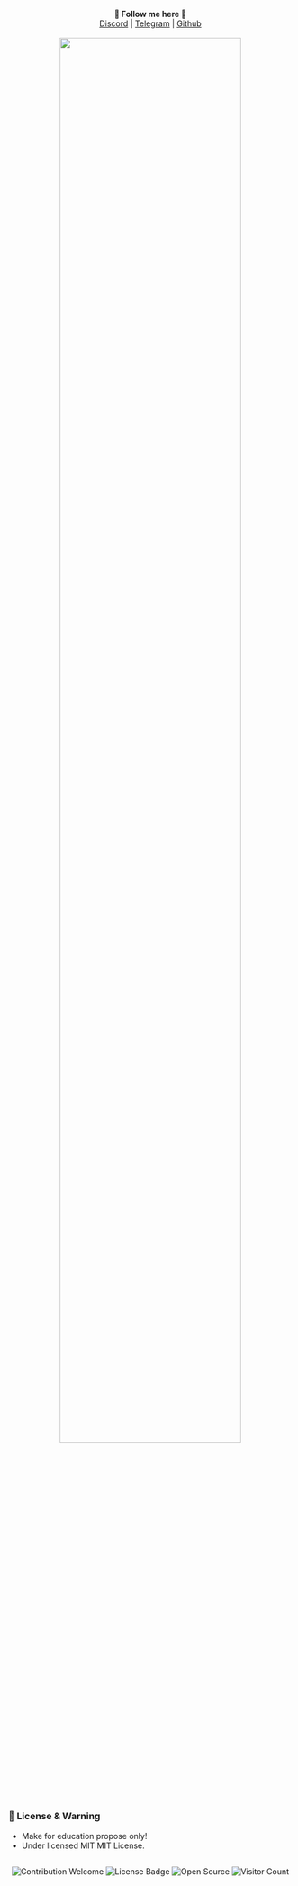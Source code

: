 <p align='center'>
  <b>🎨 Follow me here 🎨</b><br>  
  <a href="http://discordapp.com/users/482353826129510441">Discord</a> |
  <a href="https://t.me/lvcq4">Telegram</a> |
  <a href="https://github.com/lvcq4">Github</a><br><br>
  <img src="https://share.razuuu.de/i/EVPo35bUf6zDAxsPsxoB.png" style="width: 80%">
</p>

##  

### 📜 License & Warning
- Make for education propose only!
- Under licensed MIT MIT License.

##  

<p align="center">
  <img src="https://img.shields.io/badge/contributions-welcome-brightgreen.svg?style=flat" alt="Contribution Welcome">
  <img src="https://img.shields.io/badge/License-GPLv3-blue.svg" alt="License Badge">
  <img src="https://badges.frapsoft.com/os/v3/open-source.svg?v=103" alt="Open Source">
  <img src="https://visitor-badge.laobi.icu/badge?page_id=KanekiWeb.My-Website" alt="Visitor Count">
</p>
